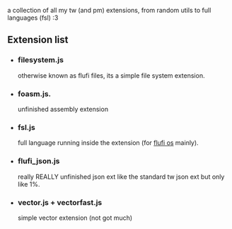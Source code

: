 a collection of all my tw (and pm) extensions, from random utils to full languages (fsl) :3

## Extension list
- ### filesystem.js
  otherwise known as flufi files, its a simple file system extension.
- ### foasm.js.
  unfinished assembly extension
- ### fsl.js
  full language running inside the extension (for [flufi os](https://github.com/ThePandaDever/Flufi-OS) mainly).
- ### flufi_json.js
  really REALLY unfinished json ext like the standard tw json ext but only like 1%.
- ### vector.js + vectorfast.js
  simple vector extension (not got much)
